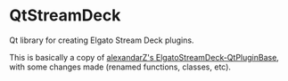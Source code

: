 # QtStreamDeck
Qt library for creating Elgato Stream Deck plugins.

This is basically a copy of [alexandarZ's ElgatoStreamDeck-QtPluginBase](https://github.com/alexandarZ/ElgatoStreamDeck-QtPluginBase), with some changes made (renamed functions, classes, etc).